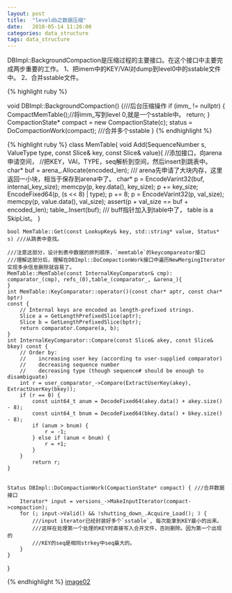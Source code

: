 ```yaml
---
layout: post
title:  "leveldb之数据压缩"
date:   2018-05-14 11:26:00
categories: data_structure
tags: data_structure
---
```


DBImpl::BackgroundCompaction是压缩过程的主要接口。在这个接口中主要完成两步重要的工作。
1、把imem中的KEY/VAl对dump到level0中的sstable文件中。
2、合并sstable文件。

{% highlight ruby %}

void DBImpl::BackgroundCompaction() {///后台压缩操作
  if (imm_ != nullptr) { 
    CompactMemTable();//将imm_写到level 0,就是一个sstable中。
    return;
  }
  CompactionState* compact = new CompactionState(c);
  status = DoCompactionWork(compact); ///合并多个sstable
  }
{% endhighlight %}

{% highlight ruby %}
class MemTable{
	void Add(SequenceNumber s, ValueType type, const Slice& key, const Slice& value){ //添加接口，向arena申请空间，
																					  //把KEY，VAl，TYPE，seq解析到空间，然后insert到跳表中。
		char* buf = arena_.Allocate(encoded_len); /// arena先申请了大块内存，这里返回一小块，相当于保存到arena中了。
		char* p = EncodeVarint32(buf, internal_key_size);
		memcpy(p, key.data(), key_size);
		p += key_size;
		EncodeFixed64(p, (s << 8) | type);
		p += 8;
		p = EncodeVarint32(p, val_size);
		memcpy(p, value.data(), val_size);
		assert(p + val_size == buf + encoded_len);
		table_.Insert(buf); /// buff指针加入到table中了， table is a SkipList。
	}

	bool MemTable::Get(const LookupKey& key, std::string* value, Status* s) ///从跳表中查找。

	///注意这部分，设计到表中数据的排列顺序，`memtable`的keycompareator接口
	///理解这部分后，理解在DBImpl::DoCompactionWork接口中遍历NewMergingIterator实现多余信息删除就容易了。
	MemTable::MemTable(const InternalKeyComparator& cmp): comparator_(cmp), refs_(0),table_(comparator_, &arena_){
	}
	int MemTable::KeyComparator::operator()(const char* aptr, const char* bptr)
    const {
		// Internal keys are encoded as length-prefixed strings.
		Slice a = GetLengthPrefixedSlice(aptr);
		Slice b = GetLengthPrefixedSlice(bptr);
		return comparator.Compare(a, b);
	}
	int InternalKeyComparator::Compare(const Slice& akey, const Slice& bkey) const {
		// Order by:
		//    increasing user key (according to user-supplied comparator)
		//    decreasing sequence number
		//    decreasing type (though sequence# should be enough to disambiguate)
		int r = user_comparator_->Compare(ExtractUserKey(akey), ExtractUserKey(bkey));
		if (r == 0) {
			const uint64_t anum = DecodeFixed64(akey.data() + akey.size() - 8);
			const uint64_t bnum = DecodeFixed64(bkey.data() + bkey.size() - 8);
			if (anum > bnum) {
				r = -1;
			} else if (anum < bnum) {
				r = +1;
			}
		}
			return r;
	}


	Status DBImpl::DoCompactionWork(CompactionState* compact) { ///合并数据接口
		Iterator* input = versions_->MakeInputIterator(compact->compaction);
		for (; input->Valid() && !shutting_down_.Acquire_Load(); ) {
			///input iterator已经封装好多个`sstable`, 每次能拿到KEY最小的出来。
			///这样在处理第一个处理的KEY时直接写入合并文件，否则删除。因为第一个出现的
			///KEY的seq是相同strkey中seq最大的。
		}
	}
}

{% endhighlight %}
[image02](/assets/img/leveldb/sstable_format.png)